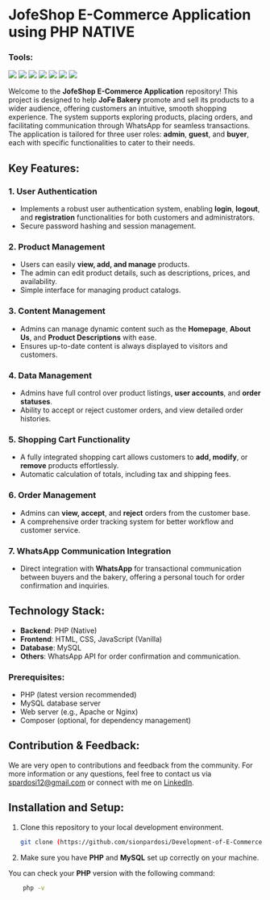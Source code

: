 # JofeShop E-Commerce Application using PHP NATIVE

### <summary><strong>Tools:</strong></summary>
<p>
    <img src="https://img.shields.io/badge/Code-PHP-blue?&logo=php" />
    <img src="https://img.shields.io/badge/Database-MySQL-orange?&logo=mysql" />
    <img src="https://img.shields.io/badge/Editor-VSCode-brightgreen?&logo=visualstudiocode" />
    <img src="https://img.shields.io/badge/Server-XAMPP-yellow?&logo=apache" />
    <img src="https://img.shields.io/badge/Code-PHP%20Native-777BB4?logo=php" />
    <img src="https://img.shields.io/badge/Debug-PHP%20Debug-f7f7f7?logo=php" />
    <img src="https://img.shields.io/badge/Database-SQLyog-red?logo=sqlyog" />
</p>

Welcome to the **JofeShop E-Commerce Application** repository! This project is designed to help **JoFe Bakery** promote and sell its products to a wider audience, offering customers an intuitive, smooth shopping experience. The system supports exploring products, placing orders, and facilitating communication through WhatsApp for seamless transactions. The application is tailored for three user roles: **admin**, **guest**, and **buyer**, each with specific functionalities to cater to their needs.

## Key Features:

### 1. **User Authentication**
   - Implements a robust user authentication system, enabling **login**, **logout**, and **registration** functionalities for both customers and administrators.
   - Secure password hashing and session management.

### 2. **Product Management**
   - Users can easily **view, add, and manage** products.
   - The admin can edit product details, such as descriptions, prices, and availability.
   - Simple interface for managing product catalogs.

### 3. **Content Management**
   - Admins can manage dynamic content such as the **Homepage**, **About Us**, and **Product Descriptions** with ease.
   - Ensures up-to-date content is always displayed to visitors and customers.

### 4. **Data Management**
   - Admins have full control over product listings, **user accounts**, and **order statuses**.
   - Ability to accept or reject customer orders, and view detailed order histories.

### 5. **Shopping Cart Functionality**
   - A fully integrated shopping cart allows customers to **add, modify**, or **remove** products effortlessly.
   - Automatic calculation of totals, including tax and shipping fees.

### 6. **Order Management**
   - Admins can **view, accept**, and **reject** orders from the customer base.
   - A comprehensive order tracking system for better workflow and customer service.

### 7. **WhatsApp Communication Integration**
   - Direct integration with **WhatsApp** for transactional communication between buyers and the bakery, offering a personal touch for order confirmation and inquiries.

## Technology Stack:
- **Backend**: PHP (Native)
- **Frontend**: HTML, CSS, JavaScript (Vanilla)
- **Database**: MySQL
- **Others**: WhatsApp API for order confirmation and communication.

### Prerequisites:
- PHP (latest version recommended)
- MySQL database server
- Web server (e.g., Apache or Nginx)
- Composer (optional, for dependency management)

## Contribution & Feedback:
We are very open to contributions and feedback from the community. For more information or any questions, feel free to contact us via [spardosi12@gmail.com](mailto:spardosi12@gmail.com) or connect with me on [LinkedIn](https://www.linkedin.com/in/sion-pardosi-961607254/).

## Installation and Setup:

1. Clone this repository to your local development environment.

   ```bash
   git clone (https://github.com/sionpardosi/Development-of-E-Commerce-Application-JofeShop-using-PHP-NATIVE.git)

3. Make sure you have **PHP** and **MySQL** set up correctly on your machine.

You can check your **PHP** version with the following command:
```bash
    php -v
